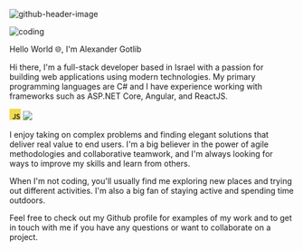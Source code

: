 ![github-header-image](https://user-images.githubusercontent.com/33599251/220019815-8ac10f98-6d7e-4705-8f67-6ced224729bd.png)


![coding](https://user-images.githubusercontent.com/33599251/220018136-4a31af75-9b12-4794-a1ad-3363ccf92a46.gif)

 Hello World 🌐, I'm Alexander Gotlib

Hi there, I'm a full-stack developer based in Israel with a passion for building web applications using modern technologies. My primary programming languages are C# and I have experience working with frameworks such as ASP.NET Core, Angular, and ReactJS.

<code><img height="20" src="https://raw.githubusercontent.com/github/explore/80688e429a7d4ef2fca1e82350fe8e3517d3494d/topics/javascript/javascript.png"></code>
<code><img height="20" src="https://user-images.githubusercontent.com/33599251/220022158-62419c18-00dd-47d6-80da-8f8ff408fcae.png"></code>

I enjoy taking on complex problems and finding elegant solutions that deliver real value to end users. I'm a big believer in the power of agile methodologies and collaborative teamwork, and I'm always looking for ways to improve my skills and learn from others.

When I'm not coding, you'll usually find me exploring new places and trying out different activities. I'm also a big fan of staying active and spending time outdoors.

Feel free to check out my Github profile for examples of my work and to get in touch with me if you have any questions or want to collaborate on a project.
